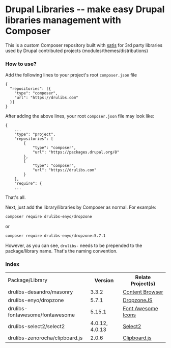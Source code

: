 # Drupal Libraries -- make easy Drupal libraries management with Composer

This is a custom Composer repository built with [satis](https://github.com/composer/satis) for 3rd party libraries used by Drupal contributed projects
(modules/themes/distributions)

### How to use?

Add the following lines to your project's root `composer.json` file
```
{
  "repositories": [{
    "type": "composer",
    "url": "https://drulibs.com"
  }]
}
```

After adding the above lines, your root `composer.json` file may look like:

```
{
    ...
    "type": "project",
    "repositories": [
        {
            "type": "composer",
            "url": "https://packages.drupal.org/8"
        },
        {
            "type": "composer",
            "url": "https://drulibs.com"
        }
    ],
    "require": {
    ...
```

That's all.

Next, just add the library/libraries by Composer as normal. For
example:

```bash
composer require drulibs-enyo/dropzone
```

or

```bash
composer require drulibs-enyo/dropzone:5.7.1
```

However, as you can see, `drulibs-` needs to be prepended to the package/library
name. That's the naming convention.

### Index

<table>
    <tr><td>Package/Library</td><th>Version</th><th>Relate Project(s)</th></tr>
    <tr><td>drulibs-desandro/masonry</td><td>3.3.2</td><td><a href="https://drupal.org/project/content_browser">Content Browser</a></td></tr>
    <tr><td>drulibs-enyo/dropzone</td><td>5.7.1</td><td><a href="https://drupal.org/project/dropzonejs">DropzoneJS</a></td></tr>
    <tr><td>drulibs-fontawesome/fontawesome</td><td>5.15.1</td><td><a href="https://drupal.org/project/fontawesome">Font Awesome Icons</a></td></tr>
    <tr><td>drulibs-select2/select2</td><td>4.0.12, 4.0.13</td><td><a href="https://drupal.org/project/select2">Select2</a></td></tr>
    <tr><td>drulibs-zenorocha/clipboard.js</td><td>2.0.6</td><td><a href="https://drupal.org/project/clipboardjs">Clipboard.js</a></td></tr>
</table>
